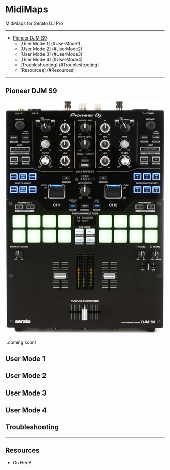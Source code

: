 # MidiMaps
MidiMaps for Serato DJ Pro
___

+ [Pioneer DJM S9](#PioneerDJMS9)
  - [User Mode 1] (#UserMode1)
  - [User Mode 2] (#UserMode2)
  - [User Mode 3] (#UserMode3)
  - [User Mode 4] (#UserMode4)
  - [Troubleshooting] (#Troubleshooting)
  - [Resources] (#Resources)
---
## Pioneer DJM S9<a name="PioneerDJMS9"></a>

![alt text](https://github.com/marscanbueno/MidiMaps/blob/master/Images/PioneerDJMS9-01.jpg "PioneerDJMS9-01")

..coming soon!

## User Mode 1<a name="UserMode1"></a>

## User Mode 2<a name="UserMode2"></a>

## User Mode 3<a name="UserMode3"></a>

## User Mode 4<a name="UserMode4"></a>

## Troubleshooting<a name="Troubleshooting"></a>

---
## Resources<a name="Resources"></a>

+ Go Here!
